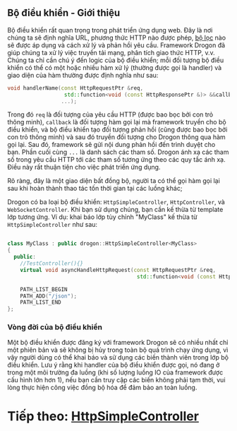 ## Bộ điều khiển - Giới thiệu

Bộ điều khiển rất quan trọng trong phát triển ứng dụng web. Đây là nơi chúng ta sẽ định nghĩa URL, phương thức HTTP nào được phép, [bộ lọc](VI-06-Middleware-and-Filter) nào sẽ được áp dụng và cách xử lý và phản hồi yêu cầu. Framework Drogon đã giúp chúng ta xử lý việc truyền tải mạng, phân tích giao thức HTTP, v.v. Chúng ta chỉ cần chú ý đến logic của bộ điều khiển; mỗi đối tượng bộ điều khiển có thể có một hoặc nhiều hàm xử lý (thường được gọi là handler) và giao diện của hàm thường được định nghĩa như sau:

```c++
void handlerName(const HttpRequestPtr &req,
                  std::function<void (const HttpResponsePtr &)> &&callback,
                 ...);
```

Trong đó `req` là đối tượng của yêu cầu HTTP (được bao bọc bởi con trỏ thông minh), `callback` là đối tượng hàm gọi lại mà framework truyền cho bộ điều khiển, và bộ điều khiển tạo đối tượng phản hồi (cũng được bao bọc bởi con trỏ thông minh) và sau đó truyền đối tượng cho Drogon thông qua hàm gọi lại. Sau đó, framework sẽ gửi nội dung phản hồi đến trình duyệt cho bạn. Phần cuối cùng `...` là danh sách các tham số. Drogon ánh xạ các tham số trong yêu cầu HTTP tới các tham số tương ứng theo các quy tắc ánh xạ. Điều này rất thuận tiện cho việc phát triển ứng dụng.

Rõ ràng, đây là một giao diện bất đồng bộ, người ta có thể gọi hàm gọi lại sau khi hoàn thành thao tác tốn thời gian tại các luồng khác;

Drogon có ba loại bộ điều khiển: `HttpSimpleController`, `HttpController`, và `WebSocketController`. Khi bạn sử dụng chúng, bạn cần kế thừa từ template lớp tương ứng. Ví dụ: khai báo lớp tùy chỉnh "MyClass" kế thừa từ `HttpSimpleController` như sau:

```c++

class MyClass : public drogon::HttpSimpleController<MyClass>
{
  public:
    //TestController(){}
    virtual void asyncHandleHttpRequest(const HttpRequestPtr &req,
                                         std::function<void (const HttpResponsePtr &)> &&callback) override;

    PATH_LIST_BEGIN
    PATH_ADD("/json");
    PATH_LIST_END
};
```

### Vòng đời của bộ điều khiển

Một bộ điều khiển được đăng ký với framework Drogon sẽ có nhiều nhất chỉ một phiên bản và sẽ không bị hủy trong toàn bộ quá trình chạy ứng dụng, vì vậy người dùng có thể khai báo và sử dụng các biến thành viên trong lớp bộ điều khiển. Lưu ý rằng khi handler của bộ điều khiển được gọi, nó đang ở trong một môi trường đa luồng (khi số lượng luồng IO của framework được cấu hình lớn hơn 1), nếu bạn cần truy cập các biến không phải tạm thời, vui lòng thực hiện công việc đồng bộ hóa để đảm bảo an toàn luồng.


# Tiếp theo: [HttpSimpleController](VI-04-1-Controller-HttpSimpleController)
